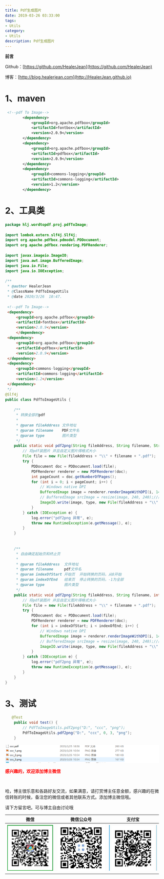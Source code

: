 ```yaml
---
title: Pdf生成图片
date: 2019-03-26 03:33:00
tags: 
- Utils
category: 
- Utils
description: Pdf生成图片
---
```




<!--
https://raw.githubusercontent.com/HealerJean/HealerJean.github.io/master/blogImages/ 
　　首行缩进
-->






**前言**     

 Github：[https://github.com/HealerJean](https://github.com/HealerJean)         

 博客：[http://blog.healerjean.com](http://HealerJean.github.io)    



# 1、maven

```xml
 <!--pdf To Image-->
        <dependency>
            <groupId>org.apache.pdfbox</groupId>
            <artifactId>fontbox</artifactId>
            <version>2.0.9</version>
        </dependency>
        <dependency>
            <groupId>org.apache.pdfbox</groupId>
            <artifactId>pdfbox</artifactId>
            <version>2.0.9</version>
        </dependency>
        <dependency>
            <groupId>commons-logging</groupId>
            <artifactId>commons-logging</artifactId>
            <version>1.2</version>
        </dependency>
```





# 2、工具类 

```java
package hlj.wordtopdf.proj.pdfToImage;

import lombok.extern.slf4j.Slf4j;
import org.apache.pdfbox.pdmodel.PDDocument;
import org.apache.pdfbox.rendering.PDFRenderer;

import javax.imageio.ImageIO;
import java.awt.image.BufferedImage;
import java.io.File;
import java.io.IOException;

/**
 * @author HealerJean
 * @ClassName PdfToImageUtils
 * @date 2020/3/26  10:47.

 <!--pdf To Image-->
 <dependency>
     <groupId>org.apache.pdfbox</groupId>
     <artifactId>fontbox</artifactId>
     <version>2.0.9</version>
     </dependency>
 <dependency>
     <groupId>org.apache.pdfbox</groupId>
     <artifactId>pdfbox</artifactId>
     <version>2.0.9</version>
 </dependency>
 <dependency>
     <groupId>commons-logging</groupId>
     <artifactId>commons-logging</artifactId>
     <version>1.2</version>
 </dependency>
 */
@Slf4j
public class PdfToImageUtils {

    /**
     * 转换全部的pdf
     *
     * @param fileAddress 文件地址
     * @param filename    PDF文件名
     * @param type        图片类型
     */
    public static void pdf2png(String fileAddress, String filename, String type) {
        // 将pdf装图片 并且自定义图片得格式大小
        File file = new File(fileAddress + "\\" + filename + ".pdf");
        try {
            PDDocument doc = PDDocument.load(file);
            PDFRenderer renderer = new PDFRenderer(doc);
            int pageCount = doc.getNumberOfPages();
            for (int i = 0; i < pageCount; i++) {
                // Windows native DPI
                BufferedImage image = renderer.renderImageWithDPI(i, 144);
                // BufferedImage srcImage = resize(image, 240, 240);//产生缩略图
                ImageIO.write(image, type, new File(fileAddress + "\\" + filename + "_" + (i + 1) + "." + type));
            }
        } catch (IOException e) {
            log.error("pdf2png 异常", e);
            throw new RuntimeException(e.getMessage(), e);
        }
    }


    /**
     * 自由确定起始页和终止页
     *
     * @param fileAddress  文件地址
     * @param filename     pdf文件名
     * @param indexOfStart 开始页  开始转换的页码，从0开始
     * @param indexOfEnd   结束页  停止转换的页码，-1为全部
     * @param type         图片类型
     */
    public static void pdf2png(String fileAddress, String filename, int indexOfStart, int indexOfEnd, String type) {
        // 将pdf装图片 并且自定义图片得格式大小
        File file = new File(fileAddress + "\\" + filename + ".pdf");
        try {
            PDDocument doc = PDDocument.load(file);
            PDFRenderer renderer = new PDFRenderer(doc);
            for (int i = indexOfStart; i < indexOfEnd; i++) {
                // Windows native DPI
                BufferedImage image = renderer.renderImageWithDPI(i, 144);
                // BufferedImage srcImage = resize(image, 240, 240);//产生缩略图
                ImageIO.write(image, type, new File(fileAddress + "\\" + filename + "_" + (i + 1) + "." + type));
            }
        } catch (IOException e) {
            log.error("pdf2png 异常", e);
            throw new RuntimeException(e.getMessage(), e);
        }
    }
}

```





# 3、测试

```java
   @Test
    public void test() {
        // PdfToImageUtils.pdf2png("D:", "ccc", "png");
        PdfToImageUtils.pdf2png("D:", "ccc", 0, 3, "png");
    }
```



![1585191525385](https://raw.githubusercontent.com/HealerJean/HealerJean.github.io/master/blogImages/1585191525385.png)










  **<font  color="red">感兴趣的，欢迎添加博主微信 </font>**       

​    

哈，博主很乐意和各路好友交流，如果满意，请打赏博主任意金额，感兴趣的在微信转账的时候，备注您的微信或者其他联系方式。添加博主微信哦。    

请下方留言吧。可与博主自由讨论哦   



|微信 | 微信公众号|支付宝|
|:-------:|:-------:|:------:|
| ![微信](https://raw.githubusercontent.com/HealerJean/HealerJean.github.io/master/assets/img/tctip/weixin.jpg)|![微信公众号](https://raw.githubusercontent.com/HealerJean/HealerJean.github.io/master/assets/img/my/qrcode_for_gh_a23c07a2da9e_258.jpg)|![支付宝](https://raw.githubusercontent.com/HealerJean/HealerJean.github.io/master/assets/img/tctip/alpay.jpg) |



<link rel="stylesheet" href="https://unpkg.com/gitalk/dist/gitalk.css">

<script src="https://unpkg.com/gitalk@latest/dist/gitalk.min.js"></script> 
<div id="gitalk-container"></div>    
 <script type="text/javascript">
    var gitalk = new Gitalk({
		clientID: `1d164cd85549874d0e3a`,
		clientSecret: `527c3d223d1e6608953e835b547061037d140355`,
		repo: `HealerJean.github.io`,
		owner: 'HealerJean',
		admin: ['HealerJean'],
		id: 'lby8SYJhmBu9DogT',
    });
    gitalk.render('gitalk-container');
</script> 

